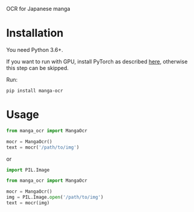 OCR for Japanese manga

# Installation

You need Python 3.6+.

If you want to run with GPU, install PyTorch as described [here](https://pytorch.org/get-started/locally/#start-locally),
otherwise this step can be skipped.

Run: 

```
pip install manga-ocr
```

# Usage

```python
from manga_ocr import MangaOcr

mocr = MangaOcr()
text = mocr('/path/to/img')
```

or

```python
import PIL.Image

from manga_ocr import MangaOcr

mocr = MangaOcr()
img = PIL.Image.open('/path/to/img')
text = mocr(img)
```
